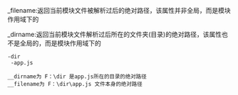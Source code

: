 _filename:返回当前模块文件被解析过后的绝对路径，该属性并非全局，而是模块作用域下的

_dirname:返回当前模块文件解析过后所在的文件夹(目录)的绝对路径，该属性也不是全局的，而是模块作用域下的

```JS
-dir
 -app.js

__dirname为 F：\dir 是app.js所在的目录的绝对路径 
__filename为 F：\dir\app.js 文件本身的绝对路径
```

